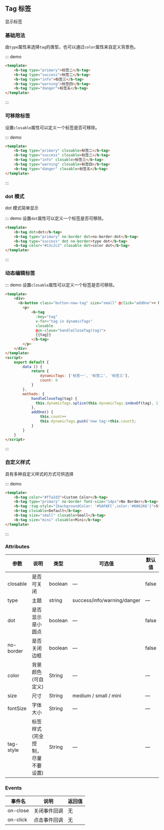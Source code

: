 ## Tag 标签

<template>
    <div class="global-anchor">
      <b-anchor :scroll-offset="100">
        <b-anchor-link href="#ji-chu-yong-fa" title="基础用法"></b-anchor-link>
        <b-anchor-link href="#ke-yi-chu-biao-qian" title="可移除标签"></b-anchor-link>
        <b-anchor-link href="#dot-mo-shi" title="dot 模式"></b-anchor-link>
        <b-anchor-link href="#zi-ding-yi-yang-shi" title="自定义样式"></b-anchor-link>
        <b-anchor-link href="#attributes" title="Attributes"></b-anchor-link>
        <b-anchor-link href="#events" title="Events"></b-anchor-link>
      </b-anchor>
    </div>
</template>

显示标签

### 基础用法

由`type`属性来选择`tag`的类型，也可以通过`color`属性来自定义背景色。

::: demo 
```html
<template>
    <b-tag type="primary">标签二</b-tag>
    <b-tag type="success">标签二</b-tag>
    <b-tag type="info">标签三</b-tag>
    <b-tag type="warning">标签四</b-tag>
    <b-tag type="danger">标签五</b-tag>
</template>
```
:::

### 可移除标签

 设置`closable`属性可以定义一个标签是否可移除。

::: demo
```html
<template>
    <b-tag type="primary" closable>标签二</b-tag>
    <b-tag type="success" closable>标签二</b-tag>
    <b-tag type="info" closable>标签三</b-tag>
    <b-tag type="warning" closable>标签四</b-tag>
    <b-tag type="danger" closable>标签五</b-tag>
</template>
```
:::

### dot 模式

dot 模式简单显示

::: demo 设置`dot`属性可以定义一个标签是否可移除。
```html
<template>
    <b-tag dot>dot</b-tag>
    <b-tag type="primary" no-border dot>no-border-dot</b-tag>
    <b-tag type="success" dot no-border>type dot</b-tag>
    <b-tag color="#13c2c2" closable dot>color dot</b-tag>
</template>
```
:::

### 动态编辑标签

::: demo 设置`closable`属性可以定义一个标签是否可移除。
```html
<template>
    <div>
      <b-button class="button-new-tag" size="small" @click="addOne">+ New Tag</b-button>
        <p>
            <b-tag
              :key="tag"
              v-for="tag in dynamicTags"
              closable
              @on-close="handleCloseTag(tag)">
              {{tag}}
            </b-tag>
        </p>
    </div>
</template>
<script>
    export default {
        data () {
            return {
                dynamicTags: ['标签一', '标签二', '标签三'],
                count: 0
            }
        },
        methods: {
            handleCloseTag(tag) {
              this.dynamicTags.splice(this.dynamicTags.indexOf(tag), 1)
            },
            addOne() {
                this.count++
                this.dynamicTags.push('new tag'+this.count);
            }
        }
    }
</script>
```
:::

### 自定义样式

具有多种自定义样式的方式可供选择

::: demo 
```html
<template>
    <b-tag color="#ffa2d3">Custom Color</b-tag>
    <b-tag type="primary" no-border font-size="14px">No Border</b-tag>
    <b-tag :tag-style="{backgroundColor: '#5AFAFC',color:'#606266'}">Style</b-tag>
    <b-tag closable>Default</b-tag>
    <b-tag size="small" closable>Small</b-tag>
    <b-tag size="mini" closable>Mini</b-tag>
</template>
```
:::

### Attributes

| 参数      | 说明    | 类型      | 可选值       | 默认值   |
|---------- |-------- |---------- |-------------  |-------- |
| closable     | 是否可关闭   | boolean  |   —            |    false    |
| type     | 主题   | string  |   success/info/warning/danger     |    —         |
| dot     |  是否显示是小圆点   | boolean  |   —         |    false       |
| no-border     |  是否关闭边框   | boolean  |   —         |    false       |
| color    |  背景颜色(可自定义)   | String  |   —         |    —          |
| size    |  尺寸   | String  |   medium / small / mini       |    —          |
| fontSize    |  字体大小   | String  |    —      |    —          |
| tag-style    |  标签样式(完全控制，尽量不要设置)   | String  |    —      |    —          |

### Events

| 事件名      | 说明    | 返回值      |
|---------- |-------- |---------- |
| on-close    | 关闭事件回调   | 无  |
| on-click    | 点击事件回调   | 无  |

